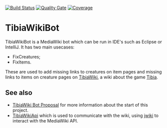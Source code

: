 [![Build Status](https://www.travis-ci.com/benjaminkomen/TibiaWikiBot.svg?branch=master)](https://www.travis-ci.com/benjaminkomen/TibiaWikiBot)
[![Quality Gate](https://sonarcloud.io/api/project_badges/measure?project=com.wikia.tibia%3ATibiaWikiBot&metric=alert_status)](https://sonarcloud.io/dashboard?id=com.onlaika%3ATibiaWikiBot)
[![Coverage](https://sonarcloud.io/api/project_badges/measure?project=com.wikia.tibia%3ATibiaWikiBot&metric=coverage)](https://sonarcloud.io/dashboard?id=com.onlaika%3ATibiaWikiBot)

# TibiaWikiBot

TibiaWikiBot is a MediaWiki bot which can be run in IDE's such as Eclipse or IntelliJ. It has two main usecases:
- FixCreatures;
- FixItems.

These are used to add missing links to creatures on item pages and missing links to items on creature pages
 on [TibiaWiki](https://tibia.fandom.com), a wiki about the game [Tibia](https://www.tibia.com).
 

## See also
- [TibiaWiki Bot Proposal](http://tibia.fandom.com/wiki/User:Bennie/Bot_Proposal) for more information about the start
 of this project.
- [TibiaWikiApi](https://github.com/benjaminkomen/TibiaWikiApi) which is used to communicate with the wiki,
 using [jwiki](https://github.com/benjaminkomen/jwiki) to interact with the MediaWiki API.
